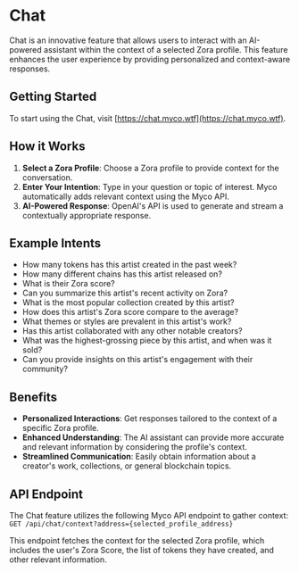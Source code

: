 # Chat

Chat is an innovative feature that allows users to interact with an AI-powered assistant within the context of a selected Zora profile. This feature enhances the user experience by providing personalized and context-aware responses.

## Getting Started

To start using the Chat, visit [https://chat.myco.wtf](https://chat.myco.wtf).

## How it Works

1. **Select a Zora Profile**: Choose a Zora profile to provide context for the conversation.
2. **Enter Your Intention**: Type in your question or topic of interest. Myco automatically adds relevant context using the Myco API.
3. **AI-Powered Response**: OpenAI's API is used to generate and stream a contextually appropriate response.

## Example Intents

- How many tokens has this artist created in the past week?
- How many different chains has this artist released on?
- What is their Zora score?
- Can you summarize this artist's recent activity on Zora?
- What is the most popular collection created by this artist?
- How does this artist's Zora score compare to the average?
- What themes or styles are prevalent in this artist's work?
- Has this artist collaborated with any other notable creators?
- What was the highest-grossing piece by this artist, and when was it sold?
- Can you provide insights on this artist's engagement with their community?

## Benefits

- **Personalized Interactions**: Get responses tailored to the context of a specific Zora profile.
- **Enhanced Understanding**: The AI assistant can provide more accurate and relevant information by considering the profile's context.
- **Streamlined Communication**: Easily obtain information about a creator's work, collections, or general blockchain topics.

## API Endpoint

The Chat feature utilizes the following Myco API endpoint to gather context:
`GET /api/chat/context?address={selected_profile_address}`

This endpoint fetches the context for the selected Zora profile, which includes the user's Zora Score, the list of tokens they have created, and other relevant information.
